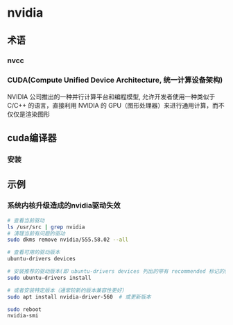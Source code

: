 # nvidia

## 术语

### nvcc

### CUDA(Compute Unified Device Architecture, 统一计算设备架构)

NVIDIA 公司推出的一种并行计算平台和编程模型, 允许开发者使用一种类似于 C/C++ 的语言，直接利用 NVIDIA 的 GPU（图形处理器）来进行通用计算，而不仅仅是渲染图形

## cuda编译器

### 安装


## 示例

### 系统内核升级造成的nvidia驱动失效

```sh
# 查看当前驱动
ls /usr/src | grep nvidia
# 清理当前有问题的驱动
sudo dkms remove nvidia/555.58.02 --all

# 查看可用的驱动版本
ubuntu-drivers devices

# 安装推荐的驱动版本(即 ubuntu-drivers devices 列出的带有 recommended 标记的驱动)
sudo ubuntu-drivers install

# 或者安装特定版本（通常较新的版本兼容性更好）
sudo apt install nvidia-driver-560  # 或更新版本

sudo reboot
nvidia-smi
```